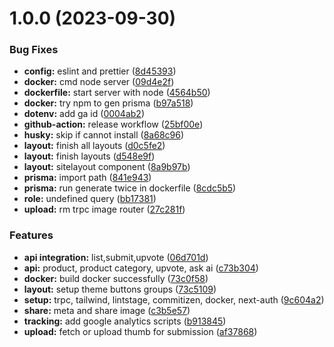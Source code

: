 # 1.0.0 (2023-09-30)

### Bug Fixes

-   **config:** eslint and prettier ([8d45393](https://github.com/mrgoonie/topranking-ai/commit/8d45393e23e524977c4d326e7b6850b7d93ba4d3))
-   **docker:** cmd node server ([09d4e2f](https://github.com/mrgoonie/topranking-ai/commit/09d4e2f83acf7920ed5042d499372087bd23b8b6))
-   **dockerfile:** start server with node ([4564b50](https://github.com/mrgoonie/topranking-ai/commit/4564b50d50f0b6203b413797738fb81ccac5ab0b))
-   **docker:** try npm to gen prisma ([b97a518](https://github.com/mrgoonie/topranking-ai/commit/b97a518821e9e18b70b2b49a2b715ff0bc6f4e0b))
-   **dotenv:** add ga id ([0004ab2](https://github.com/mrgoonie/topranking-ai/commit/0004ab203a8ef38225d9037e97f9931605c602f1))
-   **github-action:** release workflow ([25bf00e](https://github.com/mrgoonie/topranking-ai/commit/25bf00ed13339e1165b71911baf5500a1e6212df))
-   **husky:** skip if cannot install ([8a68c96](https://github.com/mrgoonie/topranking-ai/commit/8a68c96b686c269352d9bb99463925495cbd1fcb))
-   **layout:** finish all layouts ([d0c5fe2](https://github.com/mrgoonie/topranking-ai/commit/d0c5fe23b4ff8f3c0c6a61e601f9035a2c88cda6))
-   **layout:** finish layouts ([d548e9f](https://github.com/mrgoonie/topranking-ai/commit/d548e9fa8e0e31df3ce18a93e4252e4d100a4c89))
-   **layout:** sitelayout component ([8a9b97b](https://github.com/mrgoonie/topranking-ai/commit/8a9b97be8017fdd7c2ce3b57be9d94f879365c8d))
-   **prisma:** import path ([841e943](https://github.com/mrgoonie/topranking-ai/commit/841e943cca078ebe08dee7a94faf4ccdde667a2c))
-   **prisma:** run generate twice in dockerfile ([8cdc5b5](https://github.com/mrgoonie/topranking-ai/commit/8cdc5b5bb7ed2a633ad28a0c7373d76687e64cf3))
-   **role:** undefined query ([bb17381](https://github.com/mrgoonie/topranking-ai/commit/bb1738140e9007d1325adfa8d6b7329b5f2d9a16))
-   **upload:** rm trpc image router ([27c281f](https://github.com/mrgoonie/topranking-ai/commit/27c281fb4e71948607aa28eb49a4cea9cdfc792e))

### Features

-   **api integration:** list,submit,upvote ([06d701d](https://github.com/mrgoonie/topranking-ai/commit/06d701d620b9e4de8551ae1b31c60c63081ae75b))
-   **api:** product, product category, upvote, ask ai ([c73b304](https://github.com/mrgoonie/topranking-ai/commit/c73b304521250d3f8e1e545bc91f1a59d1c7aad5))
-   **docker:** build docker successfully ([73c0f58](https://github.com/mrgoonie/topranking-ai/commit/73c0f581fdf91f05fd167ab3900fb83c6818f0d1))
-   **layout:** setup theme buttons groups ([73c5109](https://github.com/mrgoonie/topranking-ai/commit/73c5109cf0978ea21782af51e99f005625dd08ae))
-   **setup:** trpc, tailwind, lintstage, commitizen, docker, next-auth ([9c604a2](https://github.com/mrgoonie/topranking-ai/commit/9c604a2e2a3f4bc30c2d3028489966e83c57bd55))
-   **share:** meta and share image ([c3b5e57](https://github.com/mrgoonie/topranking-ai/commit/c3b5e5766a37d308408d18557610453d6c7f9323))
-   **tracking:** add google analytics scripts ([b913845](https://github.com/mrgoonie/topranking-ai/commit/b913845de0b67d6545fe48ccea4c35943637fee8))
-   **upload:** fetch or upload thumb for submission ([af37868](https://github.com/mrgoonie/topranking-ai/commit/af3786895d23e24cf1d854dc5a0d4f27968f510f))
